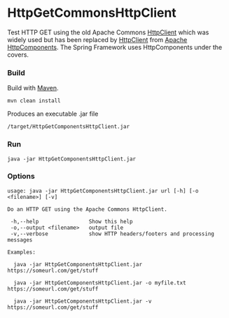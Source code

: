 # HttpGetCommonsHttpClient
Test HTTP GET using the old Apache Commons [HttpClient](http://hc.apache.org/httpclient-3.x/) which was widely used but has been replaced by [HttpClient](http://hc.apache.org/httpcomponents-client-ga/index.html) from [Apache HttpComponents](http://hc.apache.org/).  The Spring Framework uses HttpComponents under the covers.

### Build

Build with [Maven](https://maven.apache.org/).

```
mvn clean install
```

Produces an executable .jar file

```
/target/HttpGetComponentsHttpClient.jar
```


### Run

```
java -jar HttpGetComponentsHttpClient.jar
```


### Options

```
usage: java -jar HttpGetComponentsHttpClient.jar url [-h] [-o <filename>] [-v]

Do an HTTP GET using the Apache Commons HttpClient.

 -h,--help                Show this help
 -o,--output <filename>   output file
 -v,--verbose             show HTTP headers/footers and processing messages

Examples:

  java -jar HttpGetComponentsHttpClient.jar https://someurl.com/get/stuff

  java -jar HttpGetComponentsHttpClient.jar -o myfile.txt https://someurl.com/get/stuff

  java -jar HttpGetComponentsHttpClient.jar -v https://someurl.com/get/stuff
```
